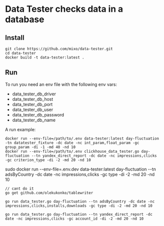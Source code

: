 # Data Tester checks data in a database

## Install
```console
git clone https://github.com/mixo/data-tester.git
cd data-tester
docker build -t data-tester:latest .
```  

## Run
To run you need an env file with the following env vars:  
- data_tester_db_driver
- data_tester_db_host
- data_tester_db_port
- data_tester_db_user
- data_tester_db_password
- data_tester_db_name

A run example:  
```console
docker run --env-file=/path/to/.env data-tester:latest day-fluctuation -tn datatester_fixture -dc date -nc int_param,float_param -gc group_param -di -1 -md 40 -nd 10
docker run --env-file=/path/to/.env clickhouse_data_tester.go day-fluctuation --tn yandex_direct_report -dc date -nc impressions,clicks -gc criterion_type -di -2 -md 20 -nd 10
```

sudo docker run --env-file=.env.dev data-tester:latest day-fluctuation --tn adsByCountry -dc date -nc impressions,clicks -gc type -di -2 -md 20 -nd 10
~~~~
// cant do it
go get github.com/olekukonko/tablewriter

go run data_tester.go day-fluctuation --tn adsByCountry -dc date -nc impressions,clicks,installs,downloads -gc type -di -2 -md 20 -nd 10

go run data_tester.go day-fluctuation --tn yandex_direct_report -dc date -nc impressions,clicks -gc account_id -di -2 -md 20 -nd 10
